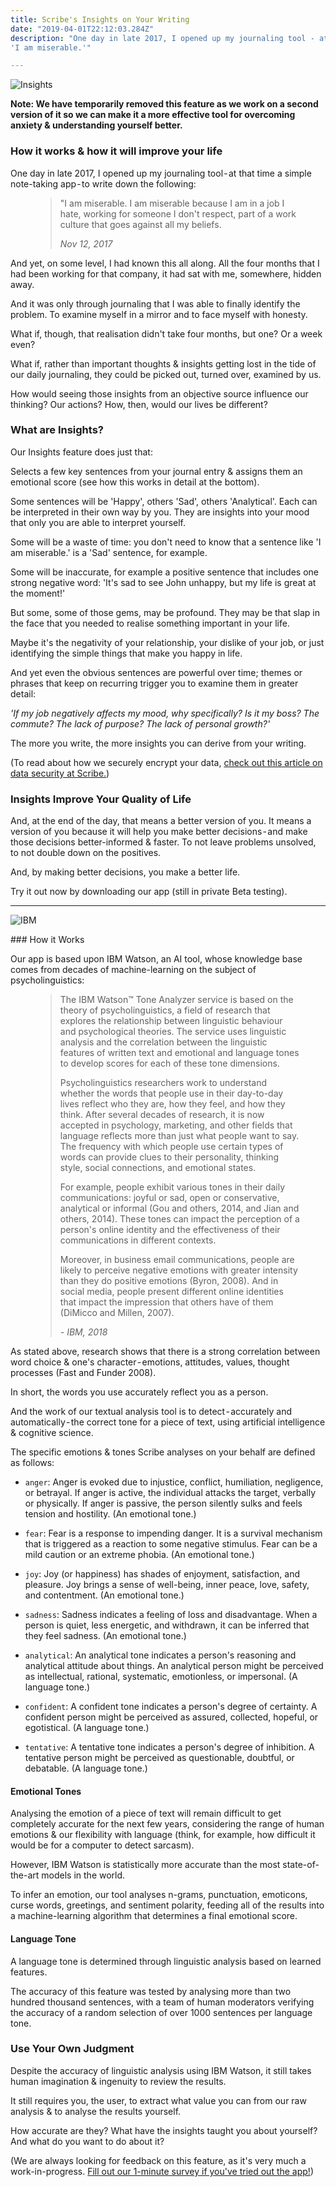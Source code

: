 ```yaml
---
title: Scribe's Insights on Your Writing
date: "2019-04-01T22:12:03.284Z"
description: "One day in late 2017, I opened up my journaling tool - at that time a simple note-taking app - to write down the following:
'I am miserable.'"

---
```


![Insights](./insights-emotions.jpeg)

**Note: We have temporarily removed this feature as we work on a second version of it so we can make it a more effective tool for overcoming anxiety & understanding yourself better.**

### How it works & how it will improve your life

One day in late 2017, I opened up my journaling tool - at that time a simple note-taking app - to write down the following:


<figure>
	<blockquote>
		<p>"I am miserable. I am miserable because I am in a job I hate, working for someone I don't respect, part of a work culture that goes against all my beliefs.</p>
		<footer>
			<cite>Nov 12, 2017</cite>
		</footer>
	</blockquote>
</figure>

And yet, on some level, I had known this all along. All the four months that I had been working for that company, it had sat with me, somewhere, hidden away.

And it was only through journaling that I was able to finally identify the problem. To examine myself in a mirror and to face myself with honesty.

What if, though, that realisation didn't take four months, but one? Or a week even?

What if, rather than important thoughts & insights getting lost in the tide of our daily journaling, they could be picked out, turned over, examined by us.

How would seeing those insights from an objective source influence our thinking? Our actions? How, then, would our lives be different?

### What are Insights?

Our Insights feature does just that:

Selects a few key sentences from your journal entry & assigns them an emotional score (see how this works in detail at the bottom).

Some sentences will be 'Happy', others 'Sad', others 'Analytical'. Each can be interpreted in their own way by you. They are insights into your mood that only you are able to interpret yourself.

Some will be a waste of time: you don't need to know that a sentence like 'I am miserable.' is a 'Sad' sentence, for example.

Some will be inaccurate, for example a positive sentence that includes one strong negative word: 'It's sad to see John unhappy, but my life is great at the moment!'

But some, some of those gems, may be profound. They may be that slap in the face that you needed to realise something important in your life.

Maybe it's the negativity of your relationship, your dislike of your job, or just identifying the simple things that make you happy in life.

And yet even the obvious sentences are powerful over time; themes or phrases that keep on recurring trigger you to examine them in greater detail:

*'If my job negatively affects my mood, why specifically? Is it my boss? The commute? The lack of purpose? The lack of personal growth?'*

The more you write, the more insights you can derive from your writing.

(To read about how we securely encrypt your data, [check out this article on data security at Scribe.](https://help.scribeapp.co/data-privacy/))


### Insights Improve Your Quality of Life

And, at the end of the day, that means a better version of you. It means a version of you because it will help you make better decisions - and make those decisions better-informed & faster. To not leave problems unsolved, to not double down on the positives.

And, by making better decisions, you make a better life.

Try it out now by downloading our app (still in private Beta testing).


---

![IBM](./insights-ibm.png)

### How it Works

Our app is based upon IBM Watson, an AI tool, whose knowledge base comes from decades of machine-learning on the subject of psycholinguistics:


<figure>
	<blockquote>
		<p>The IBM Watson™ Tone Analyzer service is based on the theory of psycholinguistics, a field of research that explores the relationship between linguistic behaviour and psychological theories. The service uses linguistic analysis and the correlation between the linguistic features of written text and emotional and language tones to develop scores for each of these tone dimensions.</p>
    <p>Psycholinguistics researchers work to understand whether the words that people use in their day-to-day lives reflect who they are, how they feel, and how they think. After several decades of research, it is now accepted in psychology, marketing, and other fields that language reflects more than just what people want to say. The frequency with which people use certain types of words can provide clues to their personality, thinking style, social connections, and emotional states.</p>
    <p>For example, people exhibit various tones in their daily communications: joyful or sad, open or conservative, analytical or informal (Gou and others, 2014, and Jian and others, 2014). These tones can impact the perception of a person's online identity and the effectiveness of their communications in different contexts.</p>
    <p>Moreover, in business email communications, people are likely to perceive negative emotions with greater intensity than they do positive emotions (Byron, 2008). And in social media, people present different online identities that impact the impression that others have of them (DiMicco and Millen, 2007).</p>
		<footer>
			<cite>- IBM, 2018</cite>
		</footer>
	</blockquote>
</figure>


As stated above, research shows that there is a strong correlation between word choice & one's character - emotions, attitudes, values, thought processes (Fast and Funder 2008).

In short, the words you use accurately reflect you as a person.

And the work of our textual analysis tool is to detect - accurately and automatically - the correct tone for a piece of text, using artificial intelligence & cognitive science.

The specific emotions & tones Scribe analyses on your behalf are defined as follows:

+ `anger`: Anger is evoked due to injustice, conflict, humiliation, negligence, or betrayal. If anger is active, the individual attacks the target, verbally or physically. If anger is passive, the person silently sulks and feels tension and hostility. (An emotional tone.)

+ `fear`: Fear is a response to impending danger. It is a survival mechanism that is triggered as a reaction to some negative stimulus. Fear can be a mild caution or an extreme phobia. (An emotional tone.)

+ `joy`: Joy (or happiness) has shades of enjoyment, satisfaction, and pleasure. Joy brings a sense of well-being, inner peace, love, safety, and contentment. (An emotional tone.)

+ `sadness`: Sadness indicates a feeling of loss and disadvantage. When a person is quiet, less energetic, and withdrawn, it can be inferred that they feel sadness. (An emotional tone.)

+ `analytical`: An analytical tone indicates a person's reasoning and analytical attitude about things. An analytical person might be perceived as intellectual, rational, systematic, emotionless, or impersonal. (A language tone.)

+ `confident`: A confident tone indicates a person's degree of certainty. A confident person might be perceived as assured, collected, hopeful, or egotistical. (A language tone.)

+ `tentative`: A tentative tone indicates a person's degree of inhibition. A tentative person might be perceived as questionable, doubtful, or debatable. (A language tone.)


#### Emotional Tones

Analysing the emotion of a piece of text will remain difficult to get completely accurate for the next few years, considering the range of human emotions & our flexibility with language (think, for example, how difficult it would be for a computer to detect sarcasm).

However, IBM Watson is statistically more accurate than the most state-of-the-art models in the world.

To infer an emotion, our tool analyses n-grams, punctuation, emoticons, curse words, greetings, and sentiment polarity, feeding all of the results into a machine-learning algorithm that determines a final emotional score.

#### Language Tone

A language tone is determined through linguistic analysis based on learned features.

The accuracy of this feature was tested by analysing more than two hundred thousand sentences, with a team of human moderators verifying the accuracy of a random selection of over 1000 sentences per language tone.


### Use Your Own Judgment

Despite the accuracy of linguistic analysis using IBM Watson, it still takes human imagination & ingenuity to review the results.

It still requires you, the user, to extract what value you can from our raw analysis & to analyse the results yourself.

How accurate are they? What have the insights taught you about yourself? And what do you want to do about it?

(We are always looking for feedback on this feature, as it's very much a work-in-progress. [Fill out our 1-minute survey if you've tried out the app!](https://henrylatham.typeform.com/to/XGWXHt))
